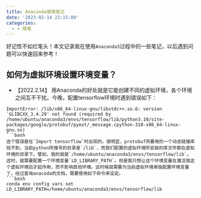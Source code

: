 ```yaml
---
title: Anaconda使用笔记
date: '2023-02-14 23:15:00'
categories:
  - - 随笔
---
```

好记性不如烂笔头！本文记录我在使用`Anaconda3`过程中的一些笔记，以后遇到问题可以快速回来参考！

## 如何为虚拟环境设置环境变量？

- 【2022.2.14】
  用Anaconda的好处就是它能创建不同的虚拟环境，各个环境之间互不干扰。今晚，配置tensorflow环境时遇到错误如下：

````
ImportError: /lib/x86_64-linux-gnu/libstdc++.so.6: version `GLIBCXX_3.4.29' not found (required by /home/ubuntu/anaconda3/envs/tensorflow/lib/python3.10/site-packages/google/protobuf/pyext/_message.cpython-310-x86_64-linux-gnu.so) 
```bash
这个错误是在`Import tensorflow`时出现的。很明显，protobuf所要用的一个动态链接库找不到，当前python所搜寻的目录是`/lib`，而我们配置的虚拟环境所安装的库文件都在虚拟环境的目录下。譬如，我的就是`/home/ubuntu/anaconda3/envs/tensorflow/lib`。这时，就需要配置一个环境变量`LD_LIBRARY_PATH`。但是我只想让这个环境变量在激活我这个虚拟环境后才起作用，而不影响其他环境。这时候就需要为当前虚拟环境单独配置环境变量了。经过查询anacoda的文档，需要使用如下命令来设定。
```bash
conda env config vars set LD_LIBRARY_PATH=/home/ubuntu/anaconda3/envs/tensorflow/lib
````

